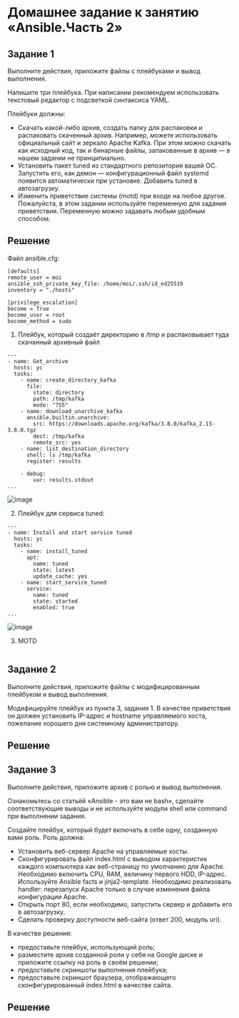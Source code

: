# Домашнее задание к занятию «Ansible.Часть 2»

## Задание 1

Выполните действия, приложите файлы с плейбуками и вывод выполнения.

Напишите три плейбука. При написании рекомендуем использовать текстовый редактор с подсветкой синтаксиса YAML.

Плейбуки должны:

-  Скачать какой-либо архив, создать папку для распаковки и распаковать скаченный архив. Например, можете использовать официальный сайт и зеркало Apache Kafka. При этом можно скачать как исходный код, так и бинарные файлы, запакованные в архив — в нашем задании не принципиально.  
-  Установить пакет tuned из стандартного репозитория вашей ОС. Запустить его, как демон — конфигурационный файл systemd появится автоматически при установке. Добавить tuned в автозагрузку.  
-  Изменить приветствие системы (motd) при входе на любое другое. Пожалуйста, в этом задании используйте переменную для задания приветствия. Переменную можно задавать любым удобным способом.  

## Решение
Файл ansible.cfg:
```
[defaults]
remote_user = moi
ansible_ssh_private_key_file: /home/moi/.ssh/id_ed25519
inventory = "./hosts"

[privilege_escalation]
become = True
become_user = root
become_method = sudo
```

1. Плейбук, который создаёт директорию в /tmp и распаковывает туда скачанный архивный файл
```
---
- name: Get_archive
  hosts: yc
  tasks:
    - name: create_directory_kafka
      file:
        state: directory
        path: /tmp/kafka
        mode: "755"
    - name: download_unarchive_kafka
      ansible.builtin.unarchive:
        src: https://downloads.apache.org/kafka/3.8.0/kafka_2.13-3.8.0.tgz
        dest: /tmp/kafka
        remote_src: yes
    - name: list_destination_directory
      shell: ls /tmp/kafka
      register: results

    - debug:
        var: results.stdout
...
```

![image](https://github.com/user-attachments/assets/8e9e30b9-7b1f-4291-87a0-86d10c13ed98)


2. Плейбук для сервиса tuned:

```
---
- name: Install and start service tuned
  hosts: yc
  tasks:
    - name: install_tuned
      apt:
        name: tuned
        state: latest
        update_cache: yes
    - name: start_service_tuned
      service:
        name: tuned
        state: started
        enabled: true
...
```
![image](https://github.com/user-attachments/assets/a9fc6ce8-96a7-4f2d-8e75-397fd26115ec)


3. MOTD

```

```

## Задание 2

Выполните действия, приложите файлы с модифицированным плейбуком и вывод выполнения.

Модифицируйте плейбук из пункта 3, задания 1. В качестве приветствия он должен установить IP-адрес и hostname управляемого хоста, пожелание хорошего дня системному администратору.  

## Решение



## Задание 3

Выполните действия, приложите архив с ролью и вывод выполнения.

Ознакомьтесь со статьёй «Ansible - это вам не bash», сделайте соответствующие выводы и не используйте модули shell или command при выполнении задания.

Создайте плейбук, который будет включать в себя одну, созданную вами роль. Роль должна:

- Установить веб-сервер Apache на управляемые хосты.
- Сконфигурировать файл index.html c выводом характеристик каждого компьютера как веб-страницу по умолчанию для Apache. Необходимо включить CPU, RAM, величину первого HDD, IP-адрес. Используйте Ansible facts и jinja2-template. Необходимо реализовать handler: перезапуск Apache только в случае изменения файла конфигурации Apache.
- Открыть порт 80, если необходимо, запустить сервер и добавить его в автозагрузку.
- Сделать проверку доступности веб-сайта (ответ 200, модуль uri).

В качестве решения:

- предоставьте плейбук, использующий роль;
- разместите архив созданной роли у себя на Google диске и приложите ссылку на роль в своём решении;
- предоставьте скриншоты выполнения плейбука;
- предоставьте скриншот браузера, отображающего сконфигурированный index.html в качестве сайта.
## Решение



